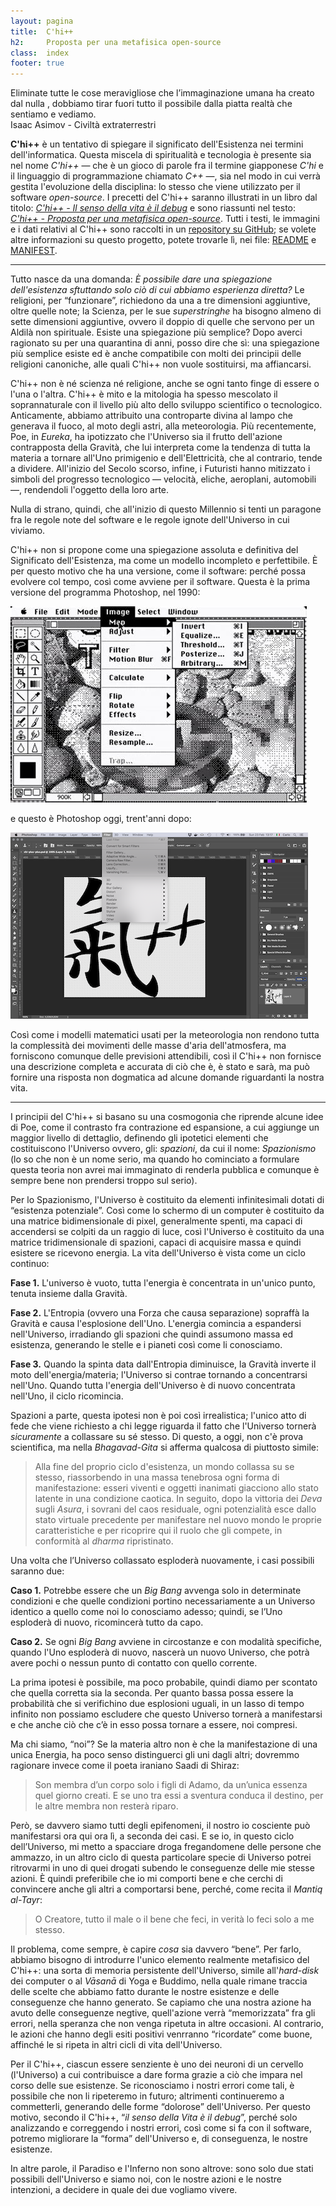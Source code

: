 ```yaml
---
layout: pagina
title:  C'hi++
h2:     Proposta per una metafisica open-source
class:  index
footer: true
---
```


<section class="citazione pagina">
Eliminate tutte le cose meravigliose che l’immaginazione umana ha creato dal nulla , dobbiamo tirar fuori tutto il possibile dalla piatta realtà che sentiamo e vediamo.<br />
<span>Isaac Asimov</span> - Civiltà extraterrestri
</section>

<b>C'hi++</b> è un tentativo di spiegare il significato dell'Esistenza nei termini dell'informatica.
Questa miscela di spiritualità e tecnologia è presente sia nel nome *C'hi++* &mdash; che è un gioco di parole fra il termine giapponese *C'hi* e il linguaggio di programmazione chiamato *C++* &mdash;, sia nel modo in cui verrà gestita l'evoluzione della disciplina: lo stesso che viene utilizzato per il software *open-source*.
I precetti del C'hi++ saranno illustrati in un libro dal titolo:
[*C'hi++ - Il senso della vita è il debug*](/man/)
e sono riassunti nel testo:
[*C'hi++ - Proposta per una metafisica open-source*](/proposta/).
Tutti i testi, le immagini e i dati relativi al C'hi++ sono raccolti in un
<a  title="Va' al progetto su GitHub"
    target="github"
    href="https://github.com/chi-plus-plus/chi-plus-plus">
    repository su GitHub</a>; se volete altre informazioni su questo progetto, potete trovarle lì, nei file:
<a href="https://github.com/chi-plus-plus/chi-plus-plus" target="github">README</a> e
<a href="https://github.com/chi-plus-plus/chi-plus-plus/blob/master/MANIFEST.md" target="github">MANIFEST</a>.

---

Tutto nasce da una domanda: *È possibile dare una spiegazione dell'esistenza sftuttando solo ciò di cui abbiamo esperienza diretta?*
Le religioni, per “funzionare”, richiedono da una a tre dimensioni aggiuntive, oltre quelle note; la Scienza, per le sue *superstringhe* ha bisogno almeno di sette dimensioni aggiuntive, ovvero il doppio di quelle che servono per un Aldilà non spirituale. Esiste una spiegazione più semplice?
Dopo averci ragionato su per una quarantina di anni, posso dire che sì: una spiegazione più semplice esiste ed è anche compatibile con molti dei principii delle religioni canoniche, alle quali C'hi++ non vuole sostituirsi, ma affiancarsi. 

C'hi++ non è né scienza né religione, anche se ogni tanto finge di essere o l'una o l'altra.
C'hi++ è mito e la mitologia ha spesso mescolato il soprannaturale con il livello più alto dello sviluppo scientifico o tecnologico.
Anticamente, abbiamo attribuito una controparte divina al lampo che generava il fuoco, al moto degli astri, alla meteorologia.
Più recentemente, Poe, in *Eureka*, ha ipotizzato che l'Universo sia il frutto dell'azione contrapposta della Gravità, che lui interpreta come la tendenza di tutta la materia a tornare all'Uno primigenio e dell'Elettricità, che al contrario, tende a dividere.
All'inizio del Secolo scorso, infine, i Futuristi hanno mitizzato i simboli del progresso tecnologico &mdash; velocità, eliche, aeroplani, automobili &mdash;, rendendoli l'oggetto della loro arte.
<!-- @todo: aggiungere nota sulla scienza -->
Nulla di strano, quindi, che all'inizio di questo Millennio si tenti un paragone fra le regole note del software e le regole ignote dell'Universo in cui viviamo.

C'hi++ non si propone come una spiegazione assoluta e definitiva del Significato dell'Esistenza, ma come un modello incompleto e perfettibile.
È per questo motivo che ha una versione, come il software: perché possa evolvere col tempo, così come avviene per il software.
Questa è la prima versione del programma Photoshop, nel 1990:
<p class="immagine"><img src="assets/img/photoshop-v1.jpg"></p>
e questo è Photoshop oggi, trent'anni dopo:
<p class="immagine"><img src="assets/img/photoshop-2020.png"></p>
Così come i modelli matematici usati per la meteorologia non rendono tutta la complessità dei movimenti delle masse d'aria dell'atmosfera, ma forniscono comunque delle previsioni attendibili, così il C'hi++ non fornisce una descrizione completa e accurata di ciò che è, è stato e sarà, ma può fornire una risposta non dogmatica ad alcune domande riguardanti la nostra vita.

---

I principii del C'hi++ si basano su una cosmogonia che riprende alcune idee di Poe, come il contrasto fra contrazione ed espansione, a cui aggiunge un maggior livello di dettaglio, definendo gli ipotetici elementi che costituiscono l'Universo ovvero, gli: *spazioni*, da cui il nome: *Spazionismo* (lo so che non è un nome serio, ma quando ho cominciato a formulare questa teoria non avrei mai immaginato di renderla pubblica e comunque è sempre bene non prendersi troppo sul serio).

Per lo Spazionismo, l'Universo è costituito da elementi infinitesimali dotati di “esistenza potenziale”. 
Così come lo schermo di un computer è costituito da una matrice bidimensionale di pixel, generalmente spenti, ma capaci di accendersi se colpiti da un raggio di luce, così l'Universo è costituito da una matrice tridimensionale di spazioni, capaci di acquisire massa e quindi esistere  se ricevono energia.
La vita dell'Universo è vista come un ciclo continuo:

<b>Fase 1.</b> L'universo è vuoto, tutta l'energia è concentrata in un'unico punto, tenuta insieme dalla Gravità.

<b>Fase 2.</b> L'Entropia (ovvero una Forza che causa separazione) sopraffà la Gravità e causa l'esplosione dell'Uno.
L'energia comincia a espandersi nell'Universo, irradiando gli spazioni che quindi assumono massa ed esistenza, generando le stelle e i pianeti così come li conosciamo.

<b>Fase 3.</b> Quando la spinta data dall'Entropia diminuisce, la Gravità inverte il moto dell'energia/materia; l'Universo si contrae tornando a concentrarsi nell'Uno.
Quando tutta l'energia dell'Universo è di nuovo concentrata nell'Uno, il ciclo ricomincia.

Spazioni a parte, questa ipotesi non è poi così irrealistica; l'unico atto di fede che viene richiesto a chi legge riguarda il fatto che l'Universo tornerà *sicuramente* a collassare su sé stesso.
Di questo, a oggi, non c'è prova scientifica, ma nella *Bhagavad-Gita* si afferma qualcosa di piuttosto simile:

>    Alla fine del proprio ciclo d'esistenza, un mondo collassa su se stesso, riassorbendo in una massa tenebrosa ogni forma di manifestazione: esseri viventi e oggetti inanimati giacciono allo stato latente in una condizione caotica. In seguito, dopo la vittoria dei *Deva* sugli *Asura*, i sovrani del caos residuale, ogni potenzialità esce dallo stato virtuale precedente per manifestare nel nuovo mondo le proprie caratteristiche e per ricoprire qui il ruolo che gli compete, in conformità al *dharma* ripristinato.

Una volta che l’Universo collassato esploderà nuovamente, i casi possibili saranno due:

<b>Caso 1.</b> Potrebbe essere che un *Big Bang* avvenga solo in determinate condizioni e che quelle condizioni portino necessariamente a un Universo identico a quello come noi lo conosciamo adesso; quindi, se l’Uno esploderà di nuovo, ricomincerà tutto da capo.  
<!-- todo: aggiungere nota su processo 68 -->

<b>Caso 2.</b> Se ogni *Big Bang* avviene in circostanze e con modalità specifiche, quando l'Uno esploderà di nuovo, nascerà un nuovo Universo, che potrà avere pochi o nessun punto di contatto con quello corrente.

La prima ipotesi è possibile, ma poco probabile, quindi diamo per scontato che quella corretta sia la seconda.
Per quanto bassa possa essere la probabilità che si verifichino due esplosioni uguali, in un lasso di tempo infinito non possiamo escludere che questo Universo tornerà a manifestarsi e che anche ciò che c’è in esso possa tornare a essere, noi compresi.

Ma chi siamo, “noi”? Se la materia altro non è che la manifestazione di una unica Energia, ha poco senso distinguerci gli uni dagli altri; dovremmo ragionare invece come il poeta iraniano Saadi di Shiraz:

<blockquote>
    Son membra d’un corpo solo i figli di Adamo,
    da un’unica essenza quel giorno creati.
    E se uno tra essi a sventura conduca il destino,
    per le altre membra non resterà riparo.
</blockquote>

Però, se davvero siamo tutti degli epifenomeni, il nostro io cosciente può manifestarsi ora qui ora lì, a seconda dei casi. E se io, in questo ciclo dell’Universo, mi metto a spacciare droga fregandomene delle persone che ammazzo, in un altro ciclo di questa particolare specie di Universo potrei ritrovarmi in uno di quei drogati subendo le conseguenze delle mie stesse azioni. È quindi preferibile che io mi comporti bene e che cerchi di convincere anche gli altri a comportarsi bene, perché, come recita il *Mantiq al-Tayr*:

<blockquote>
    O Creatore, tutto il male o il bene che feci, in verità lo feci solo a me stesso.
</blockquote>

Il problema, come sempre, è capire *cosa* sia davvero “bene”.
Per farlo, abbiamo bisogno di introdurre l'unico elemento realmente metafisico del C'hi++: una sorta di memoria persistente dell'Universo, simile all'*hard-disk* dei computer o al *Vāsanā* di Yoga e Buddimo, nella quale rimane traccia delle scelte che abbiamo fatto durante le nostre esistenze e delle conseguenze che hanno generato.
Se capiamo che una nostra azione ha avuto delle conseguenze negtive, quell'azione verrà “memorizzata” fra gli errori, nella speranza che non venga ripetuta in altre occasioni.
Al contrario, le azioni che hanno degli esiti positivi venrranno “ricordate” come buone, affinché le si ripeta in altri cicli di vita dell'Universo.

Per il C'hi++, ciascun essere senziente è uno dei neuroni di un cervello (l'Universo) a cui contribuisce a dare forma grazie a ciò che impara nel corso delle sue esistenze.
Se riconosciamo i nostri errori come tali, è possibile che non li ripeteremo in futuro; altrimenti continueremo a commetterli, generando delle forme “dolorose” dell'Universo.
Per questo motivo, secondo il C'hi++, “*il senso della Vita è il debug*”, perché solo analizzando e correggendo i nostri errori, così come si fa con il software, potremo migliorare la “forma” dell'Universo e, di conseguenza, le nostre esistenze.

In altre parole, il Paradiso e l'Inferno non sono altrove: sono solo due stati possibili dell'Universo e siamo noi, con le nostre azioni e le nostre intenzioni, a decidere in quale dei due vogliamo vivere.
